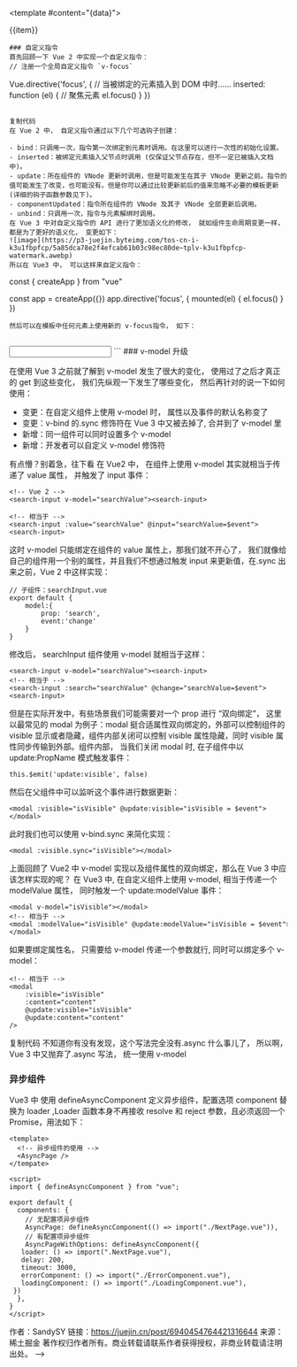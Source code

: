 <!-- # 【Vue3.0 新特性以及使用经验总结】

- Vue3.0 在去年 9 月正式发布了，看大家都有在热情的拥抱 Vue3.0。今年初新项目也开始使用 Vue3.0 来开发，这篇文章就是在使用后的一个总结， 包含 Vue3 新特性的使用以及一些使用经验分享。
-
![image](https://p3-juejin.byteimg.com/tos-cn-i-k3u1fbpfcp/be5fbebfad2b4863a8cf664843b2106e~tplv-k3u1fbpfcp-watermark.awebp)

## 为什么要升级 Vue3

使用 Vue2.x 的小伙伴都熟悉，Vue2.x 中所有数据都是定义在data中，方法定义在methods中的，并且使用this来调用对应的数据和方法。那 Vue3.x 中就可以不这么玩了， 具体怎么玩我们后续再说， 先说一下 Vue2.x 版本这么写有什么缺陷，所有才会进行升级变更的。

### 回顾 Vue2.x 实现加减

```js
<template>
  <div class="homePage">
    <p>count: {{ count }}</p>   
    <p>倍数： {{ multiple }}</p>        
    <div>
      <button style="margin-right: 10px" @click="increase">加1</button>
      <button @click="decrease">减一</button>    
    </div>      
  </div>
</template>
<script>
export default {
  data() {
    return { count: 0 };
  },
  computed: {
    multiple() {
      return 2 * this.count;
    },
  },
  methods: {
    increase() {
      this.count++;
    },
    decrease() {
      this.count--;
    },
  },
};
</script>
```
- 上面代码只是实现了对count的加减以及显示倍数， 就需要分别在 data、methods、computed 中进行操作，当我们增加一个需求，就会出现下图的情况：

![image](https://p3-juejin.byteimg.com/tos-cn-i-k3u1fbpfcp/69e4ed25e71843928c8eb480a22b5129~tplv-k3u1fbpfcp-watermark.awebp)

- 当我们业务复杂了就会大量出现上面的情况， 随着复杂度上升，就会出现这样一张图， 每个颜色的方块表示一个功能：
-
![image](https://p3-juejin.byteimg.com/tos-cn-i-k3u1fbpfcp/2fed537233174d438913ba1aee9acb91~tplv-k3u1fbpfcp-watermark.awebp)
- 甚至一个功能还有会依赖其他功能，全搅合在一起。
- 当这个组件的代码超过几百行时，这时增加或者修改某个需求， 就要在 data、methods、computed 以及 mounted 中反复的跳转，这其中的的痛苦写过的都知道。
- 那我们就想啊， 如果可以按照逻辑进行分割，将上面这张图变成下边这张图，是不是就清晰很多了呢, 这样的代码可读性和可维护性都更高：

![image](https://p3-juejin.byteimg.com/tos-cn-i-k3u1fbpfcp/0df3e8c5207c4655b296d2e9b55dd09e~tplv-k3u1fbpfcp-watermark.awebp)

### 那么 vue2.x 版本给出的解决方案就是 Mixin, 但是使用 Mixin 也会遇到让人苦恼的问题：
1. 命名冲突问题
1. 不清楚暴露出来的变量的作用
1. 逻辑重用到其他 component 经常遇到问题

- 关于上面经常出现的问题我就不一一举例了，使用过的小伙伴多多少少都会遇到。
---

- 所以，我们 Vue3.x 就推出了Composition API主要就是为了解决上面的问题，将零散分布的逻辑组合在一起来维护，并且还可以将单独的功能逻辑拆分成单独的文件。接下来我们就重点认识Composition API。
- Composition API
-
![image](https://p3-juejin.byteimg.com/tos-cn-i-k3u1fbpfcp/673d8a48ec9d4256b2c86b2918e60bbe~tplv-k3u1fbpfcp-watermark.awebp)

### setup
setup 是 Vue3.x 新增的一个选项， 他是组件内使用 Composition API的入口。
### setup 执行时机
我在学习过程中看到很多文章都说 setup 是在 beforeCreate和created之间， 这个结论是错误的。实践是检验真理的唯一标准， 于是自己去检验了一下：

```js
export default defineComponent({
  beforeCreate() {
    console.log("----beforeCreate----");
  },
  created() {
    console.log("----created----");
  },
  setup() {
    console.log("----setup----");
  },
});
```

==setup 执行时机是在 beforeCreate 之前执行，详细的可以看后面生命周期讲解。==

### setup 参数
使用setup时，它接受两个参数：
1. props: 组件传入的属性
1. context

setup 中接受的props是响应式的， 当传入新的 props 时，会及时被更新。由于是响应式的， 所以不可以使用 ES6 解构，解构会消除它的响应式。 错误代码示例， 这段代码会让 props 不再支持响应式：
// demo.vue

```js
export default defineComponent ({
    setup(props, context) {
        const { name } = props
        console.log(name)
    },
})
```
那在开发中我们==想要使用解构，==还能保持props的响应式====，有没有办法解决呢？大家可以思考一下，在后面==toRefs==学习的地方为大家解答。
接下来我们来说一下==setup==接受的第二个参数==context==，我们前面说==了setup==中不能访问 Vue2 中最常用的==this==对象，所以==context==中就提供了==this==中最常用的三个属性：==attrs、slot 和emit==，分别对应 Vue2.x 中的 ==$attr属性、slot插槽 和$emit发射事件==。并且这几个属性都是自动同步最新的值，所以我们每次使用拿到的都是最新值。
### reactive、ref 与 toRefs

在 vue2.x 中， 定义数据都是在data中， 但是 Vue3.x 可以使用reactive和ref来进行数据定义。
那么ref和reactive他们有什么区别呢？分别什么时候使用呢？说到这里，我又不得不提一下，看到很多网上不少文章说 (reactive用于处理对象的双向绑定，ref则处理 js 基础类型的双向绑定)。我其实不太赞同这样的说法，这样很容易初学者认为ref就能处理 js 基本类型， 比如ref也是可以定义对象的双向绑定的啊， 上段代码：


```js
setup() {
    const obj = ref({count:1, name:"张三"})
    setTimeout(() =>{
        obj.value.count = obj.value.count + 1
        obj.value.name = "李四"
    }, 1000)
    return{
        obj
    }
  }
```
我们将obj.count和obj.name绑定到页面上也是可以的；但是reactive函数确实可以代理一个对象， 但是不能代理基本类型，例如字符串、数字、boolean 等。 接下来使用代码展示一下ref、reactive的使用：

![image](https://p3-juejin.byteimg.com/tos-cn-i-k3u1fbpfcp/a824567ade0246098c7f37526585b171~tplv-k3u1fbpfcp-watermark.awebp)
![image](https://p3-juejin.byteimg.com/tos-cn-i-k3u1fbpfcp/64de795c3eab4878893d61025904fb4b~tplv-k3u1fbpfcp-watermark.awebp)

绑定到页面是通过user.name,user.age；这样写感觉很繁琐，我们能不能直接将user中的属性解构出来使用呢? 答案是不能直接对user进行结构， 这样会消除它的响应式， 这里就和上面我们说props不能使用 ES6 直接解构就呼应上了。那我们就想使用解构后的数据怎么办，解决办法就是使用toRefs。
toRefs 用于将一个 reactive 对象转化为属性全部为 ref 对象的普通对象。具体使用方式如下：

```js
<template>
  <div class="homePage">
    <p>第 {{ year }} 年</p>
    <p>姓名： {{ nickname }}</p>
    <p>年龄： {{ age }}</p>
  </div>
</template>

<script>
import { defineComponent, reactive, ref, toRefs } from "vue";
export default defineComponent({
  setup() {
    const year = ref(0);
    const user = reactive({ nickname: "xiaofan", age: 26, gender: "女" });
    setInterval(() => {
      year.value++;
      user.age++;
    }, 1000);
    return {
      year,
      // 使用reRefs
      ...toRefs(user),
    };
  },
});
</script>
```
### 生命周期钩子


![image](https://p3-juejin.byteimg.com/tos-cn-i-k3u1fbpfcp/de01e730e563406cbf3399861fa23aa4~tplv-k3u1fbpfcp-watermark.awebp)
从图中我们可以看到 Vue3.0 新增了setup，这个在前面我们也详细说了， 然后是将 Vue2.x 中的beforeDestroy名称变更成beforeUnmount; destroyed 表更为 unmounted，作者说这么变更纯粹是为了更加语义化，因为一个组件是一个mount和unmount的过程。其他 Vue2 中的生命周期仍然保留。
上边生命周期图中并没包含全部的生命周期钩子， 还有其他的几个， 全部生命周期钩子如

![image](https://p3-juejin.byteimg.com/tos-cn-i-k3u1fbpfcp/3eadd1ec0ac94343951ae2453cf41fce~tplv-k3u1fbpfcp-watermark.awebp)


beforeCreate和created被setup替换了（但是 Vue3 中你仍然可以使用， 因为 Vue3 是向下兼容的， 也就是你实际使用的是 vue2 的）。其次，钩子命名都增加了on; Vue3.x 还新增用于调试的钩子函数onRenderTriggered和onRenderTricked
下面我们简单使用几个钩子， 方便大家学习如何使用，Vue3.x 中的钩子是需要从 vue 中导入的：


```js
import { defineComponent, onBeforeMount, onMounted, onBeforeUpdate,onUpdated,
onBeforeUnmount, onUnmounted, onErrorCaptured, onRenderTracked,
onRenderTriggered } from "vue"; export default defineComponent({ //
beforeCreate和created是vue2的 beforeCreate() {
console.log("------beforeCreate-----"); }, created() {
console.log("------created-----"); }, setup() { console.log("------setup-----");
// vue3.x生命周期写在setup中 onBeforeMount(() => {
console.log("------onBeforeMount-----"); }); onMounted(() => {
console.log("------onMounted-----"); }); // 调试哪些数据发生了变化
onRenderTriggered((event) =>{ console.log("------onRenderTriggered-----",event);
}) }, });
```

关于生命周期相关的内容就介绍到这里，下面我们介绍一下 Vue3.x 中watch有什么不同。

### watch 与 watchEffect 的用法
- watch 函数用来侦听特定的数据源，并在回调函数中执行副作用。默认情况是惰性的，也就是说仅在侦听的源数据变更时才执行回调。


```js
watch(source, callback, [options])

```
参数说明：

1. source: 可以支持 string,Object,Function,Array; 用于指定要侦听的响应式变量
1. callback: 执行的回调函数
1. options：支持 deep、immediate 和 flush 选项。

接下来我会分别介绍这个三个参数都是如何使用的， 如果你对 watch 的使用不明白的请往下看：
### 侦听 reactive 定义的数据

```js
import { defineComponent, ref, reactive, toRefs, watch } from "vue";
export default defineComponent({
  setup() {
    const state = reactive({ nickname: "xiaofan", age: 20 });

    setTimeout(() => {
      state.age++;
    }, 1000);

    // 修改age值时会触发 watch的回调
    watch(
      () => state.age,
      (curAge, preAge) => {
        console.log("新值:", curAge, "老值:", preAge);
      }
    );

    return {
      ...toRefs(state),
    };
  },
});
```

### 侦听 ref 定义的数据

```
const year = ref(0);

setTimeout(() => {
  year.value++;
}, 1000);

watch(year, (newVal, oldVal) => {
  console.log("新值:", newVal, "老值:", oldVal);
});
```
### 侦听多个数据
上面两个例子中，我们分别使用了两个 watch, 当我们需要侦听多个数据源时， 可以进行合并， 同时侦听多个数据：

```js
watch([() => state.age, year], ([curAge, newVal], [preAge, oldVal]) => {
console.log("新值:", curAge, "老值:", preAge); console.log("新值:", newVal,
"老值:", oldVal); });
```
### 侦听复杂的嵌套对象
我们实际开发中，复杂数据随处可见， 比如：


```
const state = reactive({
  room: {
    id: 100,
    attrs: {
      size: "140平方米",
      type: "三室两厅",
    },
  },
});
watch(
  () => state.room,
  (newType, oldType) => {
    console.log("新值:", newType, "老值:", oldType);
  },
  { deep: true }
);

```
如果不使用第三个参数deep:true， 是无法监听到数据变化的。
前面我们提到，默认情况下，watch 是惰性的, 那什么情况下不是惰性的， 可以立即执行回调函数呢？其实使用也很简单， 给第三个参数中设置immediate: true即可。关于flush配置，还在学习，后期会补充
### stop 停止监听
我们在组件中创建的watch监听，会在组件被销毁时自动停止。如果在组件销毁之前我们想要停止掉某个监听， 可以调用watch()函数的返回值，操作如下：

```
const stopWatchRoom = watch(() => state.room, (newType, oldType) => {
    console.log("新值:", newType, "老值:", oldType);
}, {deep:true});

setTimeout(()=>{
    // 停止监听
    stopWatchRoom()
}, 3000)

```
还有一个监听函数watchEffect, 在我看来watch已经能满足监听的需求，为什么还要有watchEffect呢？虽然我没有 get 到它的必要性，但是还是要介绍一下watchEffect，首先看看它的使用和watch究竟有何不同。

```
import { defineComponent, ref, reactive, toRefs, watchEffect } from "vue";
export default defineComponent({
  setup() {
    const state = reactive({ nickname: "xiaofan", age: 20 });
    let year = ref(0)

    setInterval(() =>{
        state.age++
        year.value++
    },1000)

    watchEffect(() => {
        console.log(state);
        console.log(year);
      }
    );

    return {
        ...toRefs(state)
    }
  },
});

```
执行结果首先打印一次state和year值；然后每隔一秒，打印state和year值。
从上面的代码可以看出， 并没有像watch一样需要先传入依赖，watchEffect会自动收集依赖, 只要指定一个回调函数。在组件初始化时， 会先执行一次来收集依赖， 然后当收集到的依赖中数据发生变化时， 就会再次执行回调函数。所以总结对比如下：

1. watchEffect 不需要手动传入依赖
1. watchEffect 会先执行一次用来自动收集依赖
1. watchEffect 无法获取到变化前的值， 只能获取变化后的值

上面介绍了 Vue3 Composition API的部分内容, 还有很多非常好用的 API, 建议直接查看官网 composition-api。
其实我们也能进行自定义封装。
### 自定义 Hooks
- 开篇的时候我们使用 Vue2.x 写了一个实现加减的例子， 这里可以将其封装成一个 hook, 我们约定这些「自定义 Hook」以 use 作为前缀，和普通的函数加以区分。 useCount.ts 实现：


```js
import { ref, Ref, computed } from "vue";

type CountResultProps = {
  count: Ref<number>;
  multiple: Ref<number>;
  increase: (delta?: number) => void;
  decrease: (delta?: number) => void;
};

export default function useCount(initValue = 1): CountResultProps {
  const count = ref(initValue);

  const increase = (delta?: number): void => {
    if (typeof delta !== "undefined") {
      count.value += delta;
    } else {
      count.value += 1;
    }
  };
  const multiple = computed(() => count.value * 2);

  const decrease = (delta?: number): void => {
    if (typeof delta !== "undefined") {
      count.value -= delta;
    } else {
      count.value -= 1;
    }
  };

  return {
    count,
    multiple,
    increase,
    decrease,
  };
}

```
接下来看一下在组件中使用useCount这个 hook:

```vue
<template>
  <p>count: {{ count }}</p>
  <p>倍数： {{ multiple }}</p>
  <div>
    <button @click="increase()">加1</button>
    <button @click="decrease()">减一</button>
  </div>
</template>

<script lang="ts">
import useCount from "../hooks/useCount";
 setup() {
    const { count, multiple, increase, decrease } = useCount(10);
        return {
            count,
            multiple,
            increase,
            decrease,
        };
    },
</script>

```

开篇 Vue2.x 实现，分散在data,method,computed等， 如果刚接手项目，实在无法快速将data字段和method关联起来，而 Vue3 的方式可以很明确的看出，将 count 相关的逻辑聚合在一起， 看起来舒服多了， 而且useCount还可以扩展更多的功能。
项目开发完之后，后续还会写一篇总结项目中使用到的「自定义 Hooks 的文章」，帮助大家更高效的开发， 关于Composition API和自定义 Hooks 就介绍到这里， 接下来简单介绍一下 vue2.x 与 vue3 响应式对比。
### 简单对比 vue2.x 与 vue3.x 响应式
其实在 Vue3.x 还没有发布 bate 的时候， 很火的一个话题就是Vue3.x 将使用 Proxy 取代 Vue2.x 版本的 Object.defineProperty。
没有无缘无故的爱，也没有无缘无故的恨。为何要将Object.defineProperty换掉呢，咋们可以简单聊一下。
我刚上手 Vue2.x 的时候就经常遇到一个问题，数据更新了啊，为何页面不更新呢？什么时候用$set更新，什么时候用$forceUpdate强制更新，你是否也一度陷入困境。后来的学习过程中开始接触源码，才知道一切的根源都是 Object.defineProperty。
对这块想要深入了解的小伙伴可以看这篇文章 为什么 Vue3.0 不再使用 defineProperty 实现数据监听？要详细解释又是一篇文章，这里就简单对比一下Object.defineProperty 与 Proxy

1. Object.defineProperty只能劫持对象的属性， 而 Proxy 是直接代理对象
由于Object.defineProperty只能劫持对象属性，需要遍历对象的每一个属性，如果属性值也是对象，就需要递归进行深度遍历。但是 Proxy 直接代理对象， 不需要遍历操作

1. Object.defineProperty对新增属性需要手动进行Observe

因为Object.defineProperty劫持的是对象的属性，所以新增属性时，需要重新遍历对象， 对其新增属性再次使用Object.defineProperty进行劫持。也就是 Vue2.x 中给数组和对象新增属性时，需要使用$set才能保证新增的属性也是响应式的, $set内部也是通过调用Object.defineProperty去处理的。
### Teleport
Teleport 是 Vue3.x 新推出的功能， 没听过这个词的小伙伴可能会感到陌生；翻译过来是传送的意思，可能还是觉得不知所以，没事下边我就给大家形象的描述一下。

### 片段（Fragment）
在 Vue2.x 中， template中只允许有一个根节点：

```
<template>
    <div>
        <span></span>
        <span></span>
    </div>
</template>
```

复制代码
但是在 Vue3.x 中，你可以直接写多个根节点， 是不是很爽：

```
<template>
    <span></span>
    <span></span>
</template>
```
### 更好的 Tree-Shaking

Vue3.x 在考虑到 tree-shaking的基础上重构了全局和内部 API, 表现结果就是现在的全局 API 需要通过 ES Module的引用方式进行具名引用， 比如在 Vue2.x 中，我们要使用 nextTick:

```js
// vue2.x
import Vue from "vue"

Vue.nextTick(()=>{
    ...
})
```

复制代码
Vue.nextTick() 是一个从 Vue 对象直接暴露出来的全局 API，其实 $nextTick() 只是 Vue.nextTick() 的一个简易包装，只是为了方便而把后者的回调函数的 this 绑定到了当前的实例。虽然我们借助webpack的tree-shaking, 但是不管我们实际上是否使用Vue.nextTick(), 最终都会进入我们的生产代码， 因为 Vue 实例是作为单个对象导出的， 打包器无法坚持出代码总使用了对象的哪些属性。
在 Vue3.x 中改写成这样：

```js
import { nextTick } from "vue"

nextTick(() =>{
    ...
})
```

### 变更
### slot 具名插槽语法

在 Vue2.x 中具名插槽和作用域插槽分别使用slot和slot-scope来实现， 在 Vue3.0 中将slot和slot-scope进行了合并同意使用。
Vue3.0 中v-slot：

```
<!-- 父组件中使用 -->
 <template v-slot:content="scoped">
   <div v-for="item in scoped.data">{{item}}</div>
</template>

<!-- 也可以简写成： -->

<template #content="{data}">
<div v-for="item in data">{{item}}</div>
</template>

```
### 自定义指令
首先回顾一下 Vue 2 中实现一个自定义指令：
// 注册一个全局自定义指令 `v-focus`

```

Vue.directive('focus', {
// 当被绑定的元素插入到 DOM 中时……
inserted: function (el) {
// 聚焦元素
el.focus()
}
})

```

复制代码
在 Vue 2 中， 自定义指令通过以下几个可选钩子创建：

- bind：只调用一次，指令第一次绑定到元素时调用。在这里可以进行一次性的初始化设置。
- inserted：被绑定元素插入父节点时调用 (仅保证父节点存在，但不一定已被插入文档中)。
- update：所在组件的 VNode 更新时调用，但是可能发生在其子 VNode 更新之前。指令的值可能发生了改变，也可能没有。但是你可以通过比较更新前后的值来忽略不必要的模板更新 (详细的钩子函数参数见下)。
- componentUpdated：指令所在组件的 VNode 及其子 VNode 全部更新后调用。
- unbind：只调用一次，指令与元素解绑时调用。
在 Vue 3 中对自定义指令的 API 进行了更加语义化的修改， 就如组件生命周期变更一样， 都是为了更好的语义化， 变更如下：
![image](https://p3-juejin.byteimg.com/tos-cn-i-k3u1fbpfcp/5a85dca78e2f4efcab61b03c98ec80de~tplv-k3u1fbpfcp-watermark.awebp)
所以在 Vue3 中， 可以这样来自定义指令：

```

const { createApp } from "vue"

const app = createApp({})
app.directive('focus', {
mounted(el) {
el.focus()
}
})

```
然后可以在模板中任何元素上使用新的 v-focus指令， 如下：


```

<input v-focus />
```
### v-model 升级

在使用 Vue 3 之前就了解到 v-model 发生了很大的变化， 使用过了之后才真正的 get 到这些变化， 我们先纵观一下发生了哪些变化， 然后再针对的说一下如何使用：

- 变更：在自定义组件上使用 v-model 时， 属性以及事件的默认名称变了
- 变更：v-bind 的.sync 修饰符在 Vue 3 中又被去掉了, 合并到了 v-model 里
- 新增：同一组件可以同时设置多个 v-model
- 新增：开发者可以自定义 v-model 修饰符

有点懵？别着急，往下看 在 Vue2 中， 在组件上使用 v-model 其实就相当于传递了 value 属性， 并触发了 input 事件：

```
<!-- Vue 2 -->
<search-input v-model="searchValue"><search-input>

<!-- 相当于 -->
<search-input :value="searchValue" @input="searchValue=$event"><search-input>
```

这时 v-model 只能绑定在组件的 value 属性上，那我们就不开心了， 我们就像给自己的组件用一个别的属性，并且我们不想通过触发 input 来更新值，在.sync 出来之前，Vue 2 中这样实现：

```
// 子组件：searchInput.vue
export default {
    model:{
        prop: 'search',
        event:'change'
    }
}
```

修改后， searchInput 组件使用 v-model 就相当于这样：

```
<search-input v-model="searchValue"><search-input>
<!-- 相当于 -->
<search-input :search="searchValue" @change="searchValue=$event"><search-input>
```

但是在实际开发中，有些场景我们可能需要对一个 prop 进行 “双向绑定”， 这里以最常见的 modal 为例子：modal 挺合适属性双向绑定的，外部可以控制组件的 visible 显示或者隐藏，组件内部关闭可以控制 visible 属性隐藏，同时 visible 属性同步传输到外部。组件内部， 当我们关闭 modal 时, 在子组件中以 update:PropName 模式触发事件：

```
this.$emit('update:visible', false)
```

然后在父组件中可以监听这个事件进行数据更新：

```
<modal :visible="isVisible" @update:visible="isVisible = $event"></modal>

```

此时我们也可以使用 v-bind.sync 来简化实现：

```
<modal :visible.sync="isVisible"></modal>
```

上面回顾了 Vue2 中 v-model 实现以及组件属性的双向绑定，那么在 Vue 3 中应该怎样实现的呢？
在 Vue3 中, 在自定义组件上使用 v-model, 相当于传递一个 modelValue 属性， 同时触发一个 update:modelValue 事件：

```
<modal v-model="isVisible"></modal>
<!-- 相当于 -->
<modal :modelValue="isVisible" @update:modelValue="isVisible = $event"></modal>

```

如果要绑定属性名， 只需要给 v-model 传递一个参数就行, 同时可以绑定多个 v-model：
<modal v-model:visible="isVisible" v-model:content="content"></modal>

```
<!-- 相当于 -->
<modal
    :visible="isVisible"
    :content="content"
    @update:visible="isVisible"
    @update:content="content"
/>
```

复制代码
不知道你有没有发现，这个写法完全没有.async 什么事儿了， 所以啊，Vue 3 中又抛弃了.async 写法， 统一使用 v-model

### 异步组件

Vue3 中 使用 defineAsyncComponent 定义异步组件，配置选项 component 替换为 loader ,Loader 函数本身不再接收 resolve 和 reject 参数，且必须返回一个 Promise，用法如下：

```
<template>
  <!-- 异步组件的使用 -->
  <AsyncPage />
</tempate>

<script>
import { defineAsyncComponent } from "vue";

export default {
  components: {
    // 无配置项异步组件
    AsyncPage: defineAsyncComponent(() => import("./NextPage.vue")),
    // 有配置项异步组件
    AsyncPageWithOptions: defineAsyncComponent({
   loader: () => import(".NextPage.vue"),
   delay: 200,
   timeout: 3000,
   errorComponent: () => import("./ErrorComponent.vue"),
   loadingComponent: () => import("./LoadingComponent.vue"),
 })
  },
}
</script>

```

作者：SandySY
链接：https://juejin.cn/post/6940454764421316644
来源：稀土掘金
著作权归作者所有。商业转载请联系作者获得授权，非商业转载请注明出处。 -->
